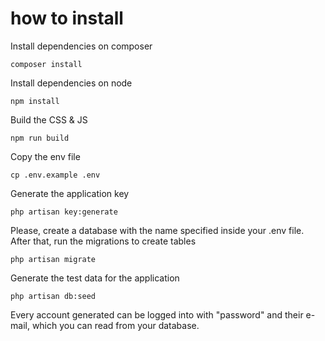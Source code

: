 # how to install

Install dependencies on composer

```
composer install
```

Install dependencies on node

```
npm install
```

Build the CSS & JS

```
npm run build
```

Copy the env file

```
cp .env.example .env
```

Generate the application key

```
php artisan key:generate
```

Please, create a database with the name specified inside your .env file.
After that, run the migrations to create tables

```
php artisan migrate
```

Generate the test data for the application

```
php artisan db:seed
```

Every account generated can be logged into with "password" and their e-mail, which you can read from your database.
